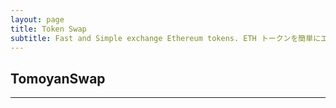```yaml
---
layout: page
title: Token Swap
subtitle: Fast and Simple exchange Ethereum tokens. ETH トークンを簡単にエクスチェンジ
---
```


<h2>TomoyanSwap</h2><hr/>


